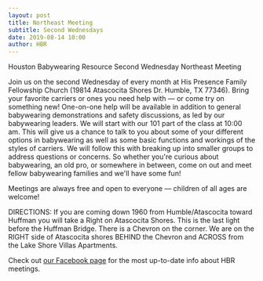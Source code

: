 ```yaml
---
layout: post
title: Northeast Meeting
subtitle: Second Wednesdays
date: 2019-08-14 10:00
author: HBR
---
```

Houston Babywearing Resource Second Wednesday Northeast Meeting

Join us on the second Wednesday of every month at His Presence Family Fellowship Church (19814 Atascocita Shores Dr. Humble, TX 77346). Bring your favorite carriers or ones you need help with — or come try on something new! One-on-one help will be available in addition to general babywearing demonstrations and safety discussions, as led by our babywearing leaders. We will start with our 101 part of the class at 10:00 am. This will give us a chance to talk to you about some of your different options in babywearing as well as some basic functions and workings of the styles of carriers. We will follow this with breaking up into smaller groups to address questions or concerns. So whether you're curious about babywearing, an old pro, or somewhere in between, come on out and meet fellow babywearing families and we'll have some fun!

Meetings are always free and open to everyone — children of all ages are welcome! 

DIRECTIONS: If you are coming down 1960 from Humble/Atascocita toward Huffman you will take a Right on Atascocita Shores. This is the last light before the Huffman Bridge. There is a Chevron on the corner. We are on the RIGHT side of Atascocita shores BEHIND the Chevron and ACROSS from the Lake Shore Villas Apartments.

Check out [our Facebook page][facebook-2nd-W] for the most up-to-date info about HBR meetings.

[facebook-2nd-W]: https://www.facebook.com/events/1001423586719627/